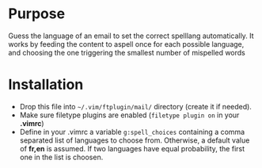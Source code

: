Purpose
=======

Guess the language of an email to set the correct spelllang automatically.  It
works by feeding the content to aspell once for each possible language, and
choosing the one triggering the smallest number of mispelled words

Installation
============
 - Drop this file into `~/.vim/ftplugin/mail/` directory (create it if needed).
 - Make sure filetype plugins are enabled (`filetype plugin on` in your **.vimrc**)
 - Define in your .vimrc a variable `g:spell_choices` containing a comma
   separated list of languages to choose from. Otherwise, a default value of
   **fr,en** is assumed. If two languages have equal probability, the first one
   in the list is choosen.
